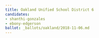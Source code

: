 ```yaml
---
title: Oakland Unified School District 6
candidates:
- shanthi-gonzales
- ebony-edgerson
ballot: _ballots/oakland/2018-11-06.md
---
```

